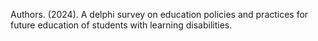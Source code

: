 

Authors. (2024). A delphi survey on education policies and practices for future education of students with learning disabilities.
